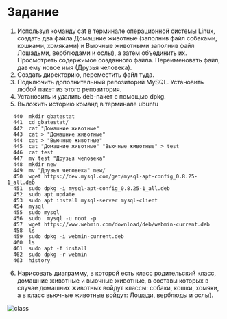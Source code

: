 # Задание
1) Используя команду cat в терминале операционной системы Linux, создать два файла Домашние животные (заполнив файл собаками, кошками, хомяками) 
и Вьючные животными заполнив файл Лошадьми, верблюдами и ослы), а затем объединить их. Просмотреть содержимое созданного файла. Переименовать файл, дав ему новое имя (Друзья человека).
2) Создать директорию, переместить файл туда.
3) Подключить дополнительный репозиторий MySQL. Установить любой пакет из этого репозитория.
4) Установить и удалить deb-пакет с помощью dpkg.
5) Выложить историю команд в терминале ubuntu

```
  440  mkdir gbatestat
  441  cd gbatestat/
  442  cat "Домашние животные"
  443  cat > "Домашние животные"
  444  cat > "Вьючные животные"
  445  cat "Домашние животные" "Вьючные животные" > test
  446  cat test
  447  mv test "Друзья человека"
  448  mkdir new
  449  mv "Друзья человека" new/
  450  wget https://dev.mysql.com/get/mysql-apt-config_0.8.25-1_all.deb
  451  sudo dpkg -i mysql-apt-config_0.8.25-1_all.deb
  452  sudo apt update
  453  sudo apt install mysql-server mysql-client
  454  mysql
  455  sudo mysql
  456  sudo  mysql -u root -p
  457  wget https://www.webmin.com/download/deb/webmin-current.deb
  458  ls
  459  sudo dpkg -i webmin-current.deb
  460  ls
  461  sudo apt -f install
  462  sudo dpkg -r webmin
  463  history
  ```
  6) Нарисовать диаграмму, в которой есть класс родительский класс, домашние животные и вьючные животные, в составы которых в случае домашних
животных войдут классы: собаки, кошки, хомяки, а в класс вьючные животные войдут: Лошади, верблюды и ослы).

![class](https://github.com/Ledsager/container_homework3/blob/main/animals-class.png)




